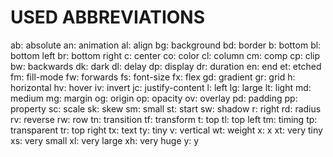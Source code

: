 # USED ABBREVIATIONS

ab: absolute
an: animation
al: align
bg: background
bd: border
b: bottom
bl: bottom left
br: bottom right
c: center
co: color
cl: column
cm: comp
cp: clip
bw: backwards
dk: dark
dl: delay
dp: display
dr: duration
en: end
et: etched
fm: fill-mode
fw: forwards
fs: font-size
fx: flex
gd: gradient
gr: grid
h: horizontal
hv: hover
iv: invert
jc: justify-content
l: left
lg: large
lt: light
md: medium
mg: margin
og: origin
op: opacity
ov: overlay
pd: padding
pp: property
sc: scale
sk: skew
sm: small
st: start
sw: shadow
r: right
rd: radius
rv: reverse
rw: row
tn: transition
tf: transform
t: top
tl: top left
tm: timing
tp: transparent
tr: top right
tx: text
ty: tiny
v: vertical
wt: weight
x: x
xt: very tiny
xs: very small
xl: very large
xh: very huge
y: y
